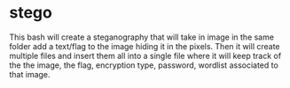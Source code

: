 # stego
This bash will create a steganography that will take in image in the same folder add a text/flag to the image hiding it in the pixels. Then it will create multiple files and insert them all into a single file where it will keep track of the the image, the flag, encryption type, password, wordlist associated to that image. 
